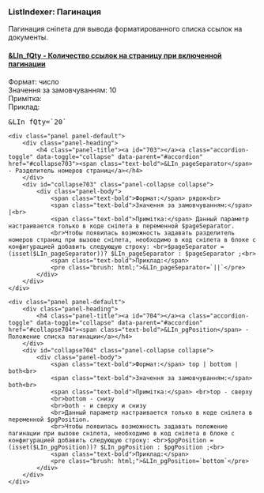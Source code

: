 
<meta http-equiv="Content-Type" content="text/html; charset=utf-8">
<h3>ListIndexer: Пагинация </h3> 
Пагинация сніпета для вывода форматированного списка ссылок на документы.	
<br>
<div class="panel-group accordion">
	<div class="panel panel-default">
		<div class="panel-heading">
			<h4 class="panel-title"><a id="702"></a><a class="accordion-toggle" data-toggle="collapse" data-parent="#accordion" href="#collapse702"><span class="text-bold">&LIn_fQty</span> - Количество ссылок на страницу при включенной пагинации</a></h4>
		</div>
		<div id="collapse702" class="panel-collapse collapse">
			<div class="panel-body">
				<span class="text-bold">Формат:</span> число<br>
				<span class="text-bold">Значення за замовчуванням:</span> 10<br>
				<span class="text-bold">Примітка:</span> <br>
				<span class="text-bold">Приклад:</span>
				<pre class="brush: html;">&LIn_fQty=`20`</pre>
			</div>
		</div>
	</div>
	
	<div class="panel panel-default">
		<div class="panel-heading">
			<h4 class="panel-title"><a id="703"></a><a class="accordion-toggle" data-toggle="collapse" data-parent="#accordion" href="#collapse703"><span class="text-bold">&LIn_pageSeparator</span> - Разделитель номеров страниц</a></h4>
		</div>
		<div id="collapse703" class="panel-collapse collapse">
			<div class="panel-body">
				<span class="text-bold">Формат:</span> рядок<br>
				<span class="text-bold">Значення за замовчуванням:</span> |<br>
				<span class="text-bold">Примітка:</span> Данный параметр настраивается только в коде сніпета в переменной $pageSeparator.
				<br>Чтобы появилась возможность задавать разделитель номеров страниц при вызове сніпета, необходимо в код сніпета в блоке с конфигурацией добавить следующую строку: <br>$pageSeparator = (isset($LIn_pageSeparator))? $LIn_pageSeparator : $pageSeparator ;<br>
				<span class="text-bold">Приклад:</span>
				<pre class="brush: html;">&LIn_pageSeparator=`||`</pre>
			</div>
		</div>
	</div>
	
	<div class="panel panel-default">
		<div class="panel-heading">
			<h4 class="panel-title"><a id="704"></a><a class="accordion-toggle" data-toggle="collapse" data-parent="#accordion" href="#collapse704"><span class="text-bold">&LIn_pgPosition</span> - Положение списка пагинации</a></h4>
		</div>
		<div id="collapse704" class="panel-collapse collapse">
			<div class="panel-body">
				<span class="text-bold">Формат:</span> top | bottom | both<br>
				<span class="text-bold">Значення за замовчуванням:</span> both<br>
				<span class="text-bold">Примітка:</span> <br>top - сверху
				<br>bottom - снизу
				<br>both - и сверху и снизу
				<br>Данный параметр настраивается только в коде сніпета в переменной $pgPosition.
				<br>Чтобы появилась возможность задавать положение пагинации при вызове сніпета, необходимо в код сніпета в блоке с конфигурацией добавить следующую строку: <br>$pgPosition = (isset($LIn_pgPosition))? $LIn_pgPosition : $pgPosition ;<br>
				<span class="text-bold">Приклад:</span>
				<pre class="brush: html;">&LIn_pgPosition=`bottom`</pre>
			</div>
		</div>
	</div>
</div>